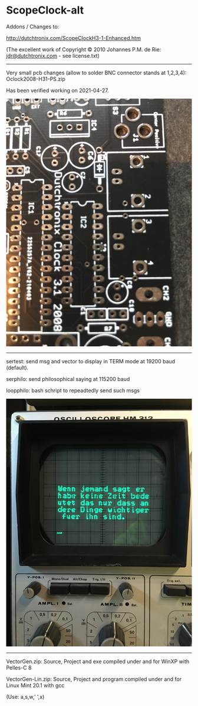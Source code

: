 # ScopeClock-alt

Addons / Changes to:

http://dutchtronix.com/ScopeClockH3-1-Enhanced.htm

(The excellent work of Copyright © 2010 Johannes P.M. de Rie: jdr@dutchtronix.com - see license.txt)

---

Very small pcb changes (allow to solder BNC connector stands at 1,2,3,4): Oclock2008-H31-PS.zip

Has been verified working on 2021-04-27.

![pcb_changes](https://github.com/petersieg/ScopeClock-alt/blob/main/pcb_changes.jpeg)

---

sertest: send msg and vector to display in TERM mode at 19200 baud (default).

serphilo: send philosophical saying at 115200 baud

loopphilo: bash schript to repeadtedly send such msgs

![serphilo](https://github.com/petersieg/ScopeClock-alt/blob/main/serphilo.jpeg)

---

VectorGen.zip: Source, Project and exe compiled under and for WinXP with Pelles-C 8

VectorGen-Lin.zip: Source, Project and program compiled under and for Linux Mint 20.1 with gcc

(Use: a,s,w,' ',x)
  
